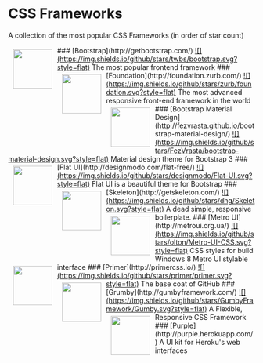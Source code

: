 # CSS Frameworks

A collection of the most popular CSS Frameworks (in order of star count)

<img src="https://cloud.githubusercontent.com/assets/744973/6862028/9d4b9b82-d3fd-11e4-9df4-4b7733bc8f3a.png" width="80px" align="left" hspace="10" vspace="6">
### [Bootstrap](http://getbootstrap.com/) <a href="https://github.com/twbs/bootstrap">![](https://img.shields.io/github/stars/twbs/bootstrap.svg?style=flat)</a>
The most popular frontend framework

<img src="https://cloud.githubusercontent.com/assets/744973/6862061/d099a000-d3fe-11e4-994b-ea5406f3d29d.jpg" width="80px" align="left" hspace="10" vspace="6">
### [Foundation](http://foundation.zurb.com/) <a href="https://github.com/zurb/foundation">![](https://img.shields.io/github/stars/zurb/foundation.svg?style=flat)</a>
The most advanced responsive front-end framework in the world

<img src="https://cloud.githubusercontent.com/assets/744973/6862106/1dba83a8-d400-11e4-886d-750a35e6a39f.png" width="80px" align="left" hspace="10" vspace="6">
### [Bootstrap Material Design](http://fezvrasta.github.io/bootstrap-material-design/) <a href="https://github.com/FezVrasta/bootstrap-material-design">![](https://img.shields.io/github/stars/FezVrasta/bootstrap-material-design.svg?style=flat)</a>
Material design theme for Bootstrap 3

<img src="https://cloud.githubusercontent.com/assets/744973/6862101/1b28a7aa-d400-11e4-9ce5-8d3179039b3c.png" width="80px" align="left" hspace="10" vspace="6">
### [Flat UI](http://designmodo.com/flat-free/) <a href="https://github.com/designmodo/Flat-UI">![](https://img.shields.io/github/stars/designmodo/Flat-UI.svg?style=flat)</a>
Flat UI is a beautiful theme for Bootstrap

<img src="https://cloud.githubusercontent.com/assets/744973/6862157/3a6ae29e-d401-11e4-9ffd-5a624f1ed0e3.jpg" width="80px" align="left" hspace="10" vspace="6">
### [Skeleton](http://getskeleton.com/) <a href="https://github.com/dhg/Skeleton">![](https://img.shields.io/github/stars/dhg/Skeleton.svg?style=flat)</a>
A dead simple, responsive boilerplate.

<img src="https://cloud.githubusercontent.com/assets/744973/6862860/bf593476-d404-11e4-8690-dc5a27564358.png" width="80px" align="left" hspace="10" vspace="6">
### [Metro UI](http://metroui.org.ua/) <a href="https://github.com/olton/Metro-UI-CSS/">![](https://img.shields.io/github/stars/olton/Metro-UI-CSS.svg?style=flat)</a>
CSS styles for build Windows 8 Metro UI stylable interface

<img src="https://cloud.githubusercontent.com/assets/744973/6862197/21303bb6-d402-11e4-8161-8809f7caa0d8.png" width="80px" align="left" hspace="10" vspace="6">
### [Primer](http://primercss.io/) <a href="https://github.com/primer/primer">![](https://img.shields.io/github/stars/primer/primer.svg?style=flat)</a>
The base coat of GitHub

<img src="https://cloud.githubusercontent.com/assets/744973/6862213/6f11820e-d402-11e4-89f8-697008aeea18.jpg" width="80px" align="left" hspace="10" vspace="6">
### [Grumby](http://gumbyframework.com/) <a href="https://github.com/GumbyFramework/Gumby">![](https://img.shields.io/github/stars/GumbyFramework/Gumby.svg?style=flat)</a>
A Flexible, Responsive CSS Framework

<img src="https://cloud.githubusercontent.com/assets/744973/6862224/ac52ba34-d402-11e4-9074-9ee63b4f6424.png" width="80px" align="left" hspace="10" vspace="6">
### [Purple](http://purple.herokuapp.com/)
A UI kit for Heroku's web interfaces
